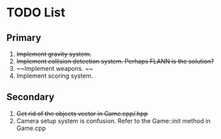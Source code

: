 # TODO List

## Primary 

  1. ~~Implement gravity system.~~ 
  2. ~~Implement collision detection system. Perhaps FLANN is the solution?~~
  3. ~~Implement weapons. ~~
  4. Implement scoring system.

## Secondary 

  1. ~~Get rid of the objects vector in Game.cpp/.hpp~~
  2. Camera setup system is confusion. Refer to the Game::init method in Game.cpp


